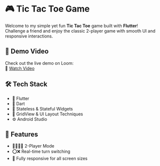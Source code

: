 # 🎮 Tic Tac Toe Game

Welcome to my simple yet fun **Tic Tac Toe** game built with **Flutter**!  
Challenge a friend and enjoy the classic 2-player game with smooth UI and responsive interactions.

## 🎥 Demo Video

Check out the live demo on Loom:  
🔗 [Watch Video](https://www.loom.com/share/1de084d8d94c44dc8551209a2e203f3d?sid=e8094a6b-dcb1-48d5-b723-f381921d7117)

## 🛠️ Tech Stack

- 💙 Flutter
- 🎯 Dart
- 🧪 Stateless & Stateful Widgets
- 🧩 GridView & UI Layout Techniques
- ⚙️ Android Studio

## 🧠 Features

- 🧍‍♂️🧍‍♀️ 2-Player Mode
- ⭕❌ Real-time turn switching
- 📱 Fully responsive for all screen sizes

